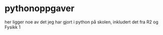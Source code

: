 # pythonoppgaver

her ligger noe av det jeg har gjort i python på skolen, inkludert det fra R2 og Fysikk 1
